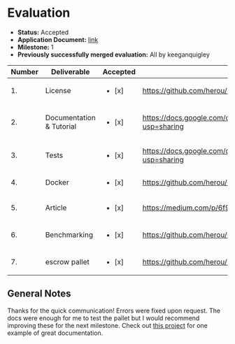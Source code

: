 # Evaluation
- **Status:** Accepted
- **Application Document:** [link](https://github.com/herou/Grants-Program/blob/af324cf01e0cfe707c262d86a0edaf81b53ca340/applications/escrow_pallet.md)
- **Milestone:** 1
- **Previously successfully merged evaluation:** All by keeganquigley

| Number | Deliverable              | Accepted | Link                                                                                 							         | Notes |
|--------|--------------------------|----------|------------------------------------------------------------------------------------------------------|----------------------|
| 1.     | License                  | <ul><li>[x] </li></ul>| https://github.com/herou/EscrowPallet/blob/eljo-prifti/escrow/LICENSE  |Apache 2.0     |
| 2.     | Documentation & Tutorial | <ul><li>[x] </li></ul>| https://docs.google.com/document/d/1XpxfrG6Qd9AHJ7OUVv3L3D6ZcEyizGh68w7yZxN3p_A/edit?usp=sharing     |Docs are minimal. These could be improved.        |
| 3.     | Tests                    | <ul><li>[x] </li></ul>| https://docs.google.com/document/d/1XpxfrG6Qd9AHJ7OUVv3L3D6ZcEyizGh68w7yZxN3p_A/edit?usp=sharing     |Unit tests pass successfully.      |
| 4.     | Docker                   | <ul><li>[x] </li></ul>| https://github.com/herou/EscrowPallet/blob/eljo-prifti/escrow/docker-compose.yml    |  -     |
| 5.     | Article                  | <ul><li>[x] </li></ul>| https://medium.com/p/6f941c28b6fd/edit     							         |Looks good.       |
| 6.     | Benchmarking             | <ul><li>[x] </li></ul>| https://github.com/herou/EscrowPallet/blob/eljo-prifti/escrow/pallets/escrow/src/benchmarking.rs     |Benchmarking tests pass successfully.      |
| 7.     | escrow pallet            | <ul><li>[x] </li></ul>| https://github.com/herou/EscrowPallet/tree/eljo-prifti/escrow    |Looks good.       |

## General Notes

Thanks for the quick communication! Errors were fixed upon request. The docs were enough for me to test the pallet but I would recommend improving these for the next milestone. Check out [this project](https://github.com/UniversalDot/universal-dot-node) for one example of great documentation.
